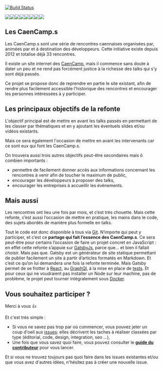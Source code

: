 [![Build Status](https://travis-ci.org/CaenCamp/new-website.svg?branch=master)](https://travis-ci.org/CaenCamp/new-website)

[![](https://sourcerer.io/fame/alexisjanvier/CaenCamp/new-website/images/0)](https://sourcerer.io/fame/alexisjanvier/CaenCamp/new-website/links/0)[![](https://sourcerer.io/fame/alexisjanvier/CaenCamp/new-website/images/1)](https://sourcerer.io/fame/alexisjanvier/CaenCamp/new-website/links/1)[![](https://sourcerer.io/fame/alexisjanvier/CaenCamp/new-website/images/2)](https://sourcerer.io/fame/alexisjanvier/CaenCamp/new-website/links/2)[![](https://sourcerer.io/fame/alexisjanvier/CaenCamp/new-website/images/3)](https://sourcerer.io/fame/alexisjanvier/CaenCamp/new-website/links/3)[![](https://sourcerer.io/fame/alexisjanvier/CaenCamp/new-website/images/4)](https://sourcerer.io/fame/alexisjanvier/CaenCamp/new-website/links/4)[![](https://sourcerer.io/fame/alexisjanvier/CaenCamp/new-website/images/5)](https://sourcerer.io/fame/alexisjanvier/CaenCamp/new-website/links/5)[![](https://sourcerer.io/fame/alexisjanvier/CaenCamp/new-website/images/6)](https://sourcerer.io/fame/alexisjanvier/CaenCamp/new-website/links/6)[![](https://sourcerer.io/fame/alexisjanvier/CaenCamp/new-website/images/7)](https://sourcerer.io/fame/alexisjanvier/CaenCamp/new-website/links/7)

## Les CaenCamp.s

Les CaenCamp.s sont une série de rencontres caennaises organisées par, animées par et à destination des développeurs. Cette initiative existe depuis 2012 et totalise déjà 33 rencontres.

Il existe un site internet des [CaenCamp](http://www.caencamp.fr/), mais il commence sans doute à dater un peu et ne rend pas forcément justice à la richesse des talks qui s'y sont déjà passés.

Ce projet se propose donc de reprendre en partie le site existant, afin de rendre plus facilement accessible l'historique des rencontres et encourager les personnes intéressées à y participer.

## Les principaux objectifs de la refonte

L'objectif principal est de mettre en avant les talks passés en permettant de les classer par thématiques et en y ajoutant les éventuels slides et/ou vidéos existants.

Mais ce sera également l'occasion de mettre en avant les intervenants car ce sont eux qui font les CaenCamp.s.

On trouvera aussi trois autres objectifs peut-être secondaires mais ô combien importants :

* permettre de facilement donner accès aux informations concernant les rencontres à venir afin de toucher le maximum de public,
* encourager les développeurs à proposer des talks,
* encourager les entreprises à accueillir les évènements.

## Mais aussi
Les rencontres ont lieu une fois par mois, et c’est très chouette. Mais cette refonte, c’est aussi l’occasion de mettre en pratique, les mains dans le code, des sujets abordés de manière plus formelle en talks.

Tout le code est donc disponible à tous via [Git](https://www.meetup.com/fr-FR/CaenCamp/events/240781536/). N’importe qui peut y participer, et c’est ce **partage qui fait l’essence des CaenCamp.s**. Ce sera peut-être pour certains l’occasion de faire un projet concret en JavaScript : en effet cette refonte s’appuie sur [GatsbyJs](https://www.gatsbyjs.org/), parce que... et bien il fallait choisir. Mais pas que. Gatsby est un générateur de site statique permettant de publier facilement un site à partir d’articles formatés en Markdown. Et c’est ce qu’on lui demandera une fois la refonte terminée. Mais Gatsby permet de se frotter à [React](https://www.meetup.com/fr-FR/CaenCamp/events/239134605/), au [GraphQl](https://www.meetup.com/fr-FR/CaenCamp/events/238126056/), à la mise en place de [tests](https://www.meetup.com/fr-FR/CaenCamp/events/243340117/). Et pour ceux qui ne voudraient pas installer un Node sur leur machine, pas de problème, le projet peut tourner intégralement sous [Docker](https://www.meetup.com/fr-FR/CaenCamp/events/240062370/).


## Vous souhaitez participer ?
Merci à vous :+1:

Et c'est très simple :
* Si vous ne savez pas trop par où commencer, vous pouvez jeter un coup d'oeil aux [issues](https://github.com/CaenCamp/new-website/issues): elles décrivent les taches à réaliser classées par type (éditorial, code, design, integration, seo ...),
* Une fois que vous savez quoi faire, vous pouvez consulter le [**guide du contributeur**](.github/CONTRIBUTING.md) pour vous lancer.

Et si vous ne trouvez toujours pas quoi faire dans les issues existantes et/ou que vous avez d'autres idées, n'hésitez pas à créer une nouvelle issue.

